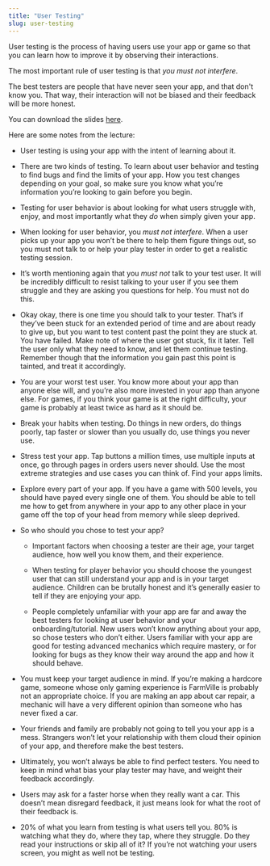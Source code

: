 ```yaml
---
title: "User Testing"
slug: user-testing
---
```


User testing is the process of having users use your app or game so that you can learn how to improve it by observing their interactions.

The most important rule of user testing is that *you must not interfere*.

The best testers are people that have never seen your app, and that don't know you. That way, their interaction will not be biased and their feedback will be more honest.

You can download the slides [here](https://s3.amazonaws.com/mgwu-misc/SA2015/LectureSlides/User+Testing.pdf).

Here are some notes from the lecture:

* User testing is using your app with the intent of learning about it.

* There are two kinds of testing. To learn about user behavior and testing  to find bugs and find the limits of your app. How you test changes depending on your goal, so make sure you know what you’re information you’re looking to gain before you begin.

* Testing for user behavior is about looking for what users struggle with, enjoy, and most importantly what they *do* when simply given your app. 

* When looking for user behavior, you *must not interfere*. When a user picks up your app you won’t be there to help them figure things out, so you must not talk to or help your play tester in order to get a realistic testing session.

* It’s worth mentioning again that you *must not* talk to your test user. It will be incredibly difficult to resist talking to your user if you see them struggle and they are asking you questions for help. You must not do this. 

* Okay okay, there is one time you should talk to your tester. That’s if they’ve been stuck for an extended period of time and are about ready to give up, but you want to test content past the point they are stuck at. You have failed. Make note of where the user got stuck, fix it later. Tell the user only what they need to know, and let them continue testing. Remember though that the information you gain past this point is tainted, and treat it accordingly. 

* You are your worst test user. You know more about your app than anyone else will, and you’re also more invested in your app than anyone else. For games, if you think your game is at the right difficulty, your game is probably at least twice as hard as it should be. 

* Break your habits when testing. Do things in new orders, do things poorly, tap faster or slower than you usually do, use things you never use.

* Stress test your app. Tap buttons a million times, use multiple inputs at once, go through pages in orders users never should. Use the most extreme strategies and use cases you can think of. Find your apps limits.

* Explore every part of your app. If you have a game with 500 levels, you should have payed every single one of them. You should be able to tell me how to get from anywhere in your app to any other place in your game off the top of your head from memory while sleep deprived. 

* So who should you chose to test your app?
	* Important factors when choosing a tester are their age, your target audience, how well you know them, and their experience.

	* When testing for player behavior you should choose the youngest user that can still understand your app and is in your target audience. Children can be brutally honest and it’s generally easier to tell if they are enjoying your app.

	* People completely unfamiliar with your app are far and away the best testers for looking at user behavior and your onboarding/tutorial. New users won’t know anything about your app, so chose testers who don’t either. Users familiar with your app are good for testing advanced mechanics which require mastery, or for looking for bugs as they know their way around the app and how it should behave. 

* You must keep your target audience in mind. If you’re making a hardcore game, someone whose only gaming experience is FarmVille is probably not an appropriate choice. If you are making an app about car repair, a mechanic will have a very different opinion than someone who has never fixed a car.

* Your friends and family are probably not going to tell you your app is a mess. Strangers won’t let your relationship with them cloud their opinion of your app, and therefore make the best testers.

* Ultimately, you won’t always be able to find perfect testers. You need to keep in mind what bias your play tester may have, and weight their feedback accordingly.

* Users may ask for a faster horse when they really want a car. This doesn’t mean disregard feedback, it just means look for what the root of their feedback is.

* 20% of what you learn from testing is what users tell you. 80% is watching what they do, where they tap, where they struggle. Do they read your instructions or skip all of it? If you’re not watching your users screen, you might as well not be testing. 